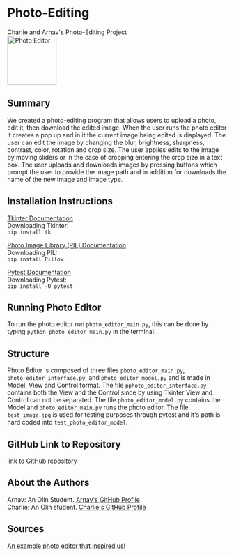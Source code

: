 # Photo-Editing
Charlie and Arnav's Photo-Editing Project\
<img width="113" alt="Photo Editor" src="https://user-images.githubusercontent.com/78317842/117474351-d6aac300-af28-11eb-8f39-dbdc71cfcb1a.png">

## Summary
We created a photo-editing program that allows users to upload a photo, edit it, then download the edited image. When the user runs the photo editor it creates a pop up and in it the current image being edited is displayed. The user can edit the image by changing the blur, brightness, sharpness, contrast, color, rotation and crop size. The user applies edits to the image by moving sliders or in the case of cropping entering the crop size in a text box. The user uploads and downloads images by pressing buttons which prompt the user to provide the image path and in addition for downloads the name of the new image and image type.

## Installation Instructions
[Tkinter Documentation](https://docs.python.org/3/library/tkinter.html)\
Downloading Tkinter:\
`pip install tk`

[Photo Image Library (PIL) Documentation](https://pypi.org/project/Pillow/)\
Downloading PIL:\
`pip install Pillow`

[Pytest Documentation](https://pypi.org/project/pytest/)\
Downloading Pytest:\
`pip install -U pytest`

## Running Photo Editor
To run the photo editor run `photo_editor_main.py`, this can be done by typing `python photo_editor_main.py` in the terminal.

## Structure
Photo Editor is composed of three files `photo_editor_main.py`, `photo_editor_interface.py`, and `photo_editor_model.py` and is made in Model, View and Control format. The file `pphoto_editor_interface.py` contains both the View and the Control since by using Tkinter View and Control can not be separated. The file `photo_editor_model.py` contains the Model and `photo_editor_main.py` runs the photo editor. The file `test_image.jpg` is used for testing purposes through pytest and it's path is hard coded into `test_photo_editor_model`.

## GitHub Link to Repository
[link to GitHub repository](https://github.com/olincollege/photo-editor)

## About the Authors
Arnav: An Olin Student. [Arnav's GitHub Profile](https://github.com/arnavgupta19)\
Charlie: An Olin student. [Charlie's GitHub Profile](https://github.com/Cbabe)

## Sources
[An example photo editor that inspired us!](https://www.codershubb.com/build-a-simple-photo-editor-app-using-python/)
